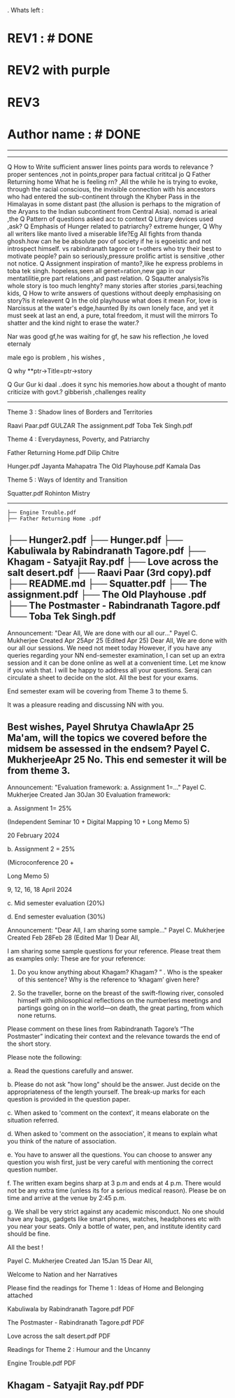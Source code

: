 .
Whats left : 
# REV1 : # DONE
# REV2 with purple
# REV3
# Author name : # DONE


--------------------------------------------------------------------------------------------

--------------------------------------------------------------------------------------------
Q How to Write sufficient answer lines points para words to relevance ? proper sentences ,not in points,proper para
factual
crititcal jo
Q Father Returning home What he is feeling rn?
,All the while he is trying to evoke,
through the racial conscious, the invisible connection with his ancestors who had entered the
sub-continent through the Khyber Pass in the Himalayas in some distant past (the allusion is
perhaps to the migration of the Aryans to the Indian subcontinent from Central Asia).
nomad is arieal ,the 
Q Pattern of questions asked acc to context
Q Litrary devices used ,ask?
Q Emphasis of Hunger related to patriarchy? extreme hunger,
Q Why all writers like manto lived a miserable life?Eg All fights from thanda ghosh.how can he be absolute pov of society if he is egoeistic and not introspect himself. vs rabindranath tagore or t=others who try their best to motivate people?
pain so seriously,pressure 
prolific artist is sensitive ,other not notice.
Q Assignment inspiration of manto?,like he express problems in toba tek singh. hopeless,seen all genet=ration,new gap in our mentatilitie,pre part relations ,and past relation.
Q Sqautter analysis?is whole story is too much lenghty? many stories after stories ,parsi,teaching kids,
Q How to write answers of questions without deeply emphasising on story?is it releavent
Q In the old playhouse what does it mean
For, love is Narcissus at the water's edge,haunted
By its own lonely face, and yet it must seek at last an end, a pure,
total freedom, it must will the mirrors
To shatter and the kind night to erase the water.?

Nar was good gf,he was waiting for gf,
he saw his reflection ,he loved eternaly

male ego is problem ,
his wishes ,

Q why **ptr->Title=ptr->story

Q Gur Gur ki daal ..does it sync his memories.how about a thought of manto criticize with govt.? gibberish ,challenges reality

--------------------------------
Theme 3 : Shadow lines of Borders and Territories

Raavi Paar.pdf GULZAR
The assignment.pdf
Toba Tek Singh.pdf 

Theme 4 : Everydayness, Poverty, and Patriarchy

Father Returning Home.pdf Dilip Chitre

Hunger.pdf Jayanta Mahapatra
The Old Playhouse.pdf Kamala Das 

Theme 5 : Ways of Identity and Transition

Squatter.pdf Rohinton Mistry

-----------------------------------------------------------------------------------
    ├── Engine Trouble.pdf
    ├── Father Returning Home .pdf
├── Hunger2.pdf 
├── Hunger.pdf
    ├── Kabuliwala by Rabindranath Tagore.pdf
    ├── Khagam - Satyajit Ray.pdf
    ├── Love across the salt desert.pdf
    ├── Raavi Paar (3rd copy).pdf
    ├── README.md
    ├── Squatter.pdf
    ├── The assignment.pdf
    ├── The Old Playhouse .pdf
    ├── The Postmaster - Rabindranath Tagore.pdf
    └── Toba Tek Singh.pdf
---------------------------------------------------------------------------------
Announcement: "Dear All, We are done with our all our…"
Payel C. Mukherjee
Created Apr 25Apr 25 (Edited Apr 25)
Dear All,
We are done with our all our sessions. We need not meet today
However, if you have any queries regarding your NN end-semester examination, I can set up an extra session and it can be done online as well at a convenient time. 
Let me know if you wish that. I will be happy to address all your questions.
Seraj can circulate a sheet to decide on the slot.
All the best for your exams.

End semester exam will be covering from Theme 3 to theme 5. 

It was a pleasure reading and discussing NN with you.

Best wishes,
Payel
Shrutya ChawlaApr 25
Ma'am, will the topics we covered before the midsem be assessed in the endsem?
Payel C. MukherjeeApr 25
No. This end semester it will be from theme 3.
-----------------------------------------------------------------
Announcement: "Evaluation framework: a. Assignment 1=…"
Payel C. Mukherjee
Created Jan 30Jan 30
Evaluation framework:

a. Assignment 1= 25%

(Independent Seminar 10 + Digital Mapping    10 + Long Memo 5)

20 February 2024



b. Assignment 2 = 25%

(Microconference    20 +

Long Memo 5)

9, 12, 16, 18 April 2024




c. Mid semester evaluation    (20%)


d. End semester evaluation (30%)


Announcement: "Dear All, I am sharing some sample…"
Payel C. Mukherjee
Created Feb 28Feb 28 (Edited Mar 1)
Dear All,


I am sharing some sample questions for your reference. Please treat them as examples only:
These are for your reference:

1. Do you know anything about Khagam? Khagam? ” .
Who is the speaker of this sentence? Why is the reference to ‘khagam’ given here?

2. So the traveller, borne on the breast of the swift-flowing river, consoled himself with
philosophical reflections on the numberless meetings and partings going on in the
world—on death, the great parting, from which none returns.

Please comment on these lines from Rabindranath Tagore’s “The Postmaster” indicating
their context and the relevance towards the end of the short story. 

Please note the following:

a. Read the questions carefully and answer.

b. Please do not ask "how long" should be the answer. Just decide on the appropriateness of the length yourself. The break-up marks for each question is provided in the question paper. 

c. When asked to 'comment on the context', it means elaborate on the situation referred.

d. When asked to 'comment on the association', it means to explain what you think of the nature of association.

e. You have to answer all the questions. You can choose to answer any question you wish first, just be very careful with mentioning the correct question number.

f. The written exam begins sharp at 3 p.m and ends at 4 p.m. There would not be any extra time (unless its for a serious medical reason). Please be on time and arrive at the venue by 2:45 p.m. 

g. We shall be very strict against any academic misconduct. No one should have any bags, gadgets like smart phones, watches, headphones etc with you near your seats. Only a bottle of water, pen, and institute identity card should be fine.
 
All the best !

Payel C. Mukherjee
Created Jan 15Jan 15
Dear All,

Welcome to Nation and her Narratives

Please find the readings for Theme 1 : Ideas of Home and Belonging attached

Kabuliwala by Rabindranath Tagore.pdf
PDF

The Postmaster - Rabindranath Tagore.pdf
PDF

Love across the salt desert.pdf
PDF

Readings for Theme 2 : Humour and the Uncanny

Engine Trouble.pdf
PDF

Khagam - Satyajit Ray.pdf
PDF
------------------------------

